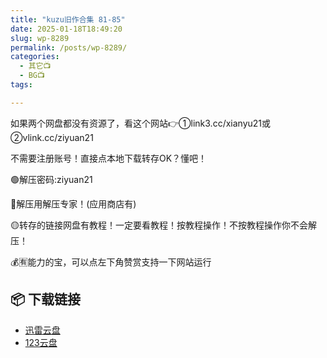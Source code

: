 ```yaml
---
title: "kuzu旧作合集 81-85"
date: 2025-01-18T18:49:20
slug: wp-8289
permalink: /posts/wp-8289/
categories:
  - 其它📺
  - BG📺
tags:

---
```


如果两个网盘都没有资源了，看这个网站👉①link3.cc/xianyu21或②vlink.cc/ziyuan21

不需要注册账号！直接点本地下载转存OK？懂吧！

🟢解压密码:ziyuan21

🔵解压用解压专家！(应用商店有)

🟡转存的链接网盘有教程！一定要看教程！按教程操作！不按教程操作你不会解压！

💰🈶能力的宝，可以点左下角赞赏支持一下网站运行

## 📦 下载链接
- [迅雷云盘](https://blziyuan21.com/pay-download/8289?key=ccf5575cb1&down_id=0)
- [123云盘](https://blziyuan21.com/pay-download/8289?key=ccf5575cb1&down_id=1)

